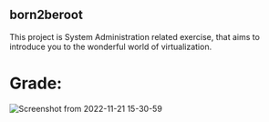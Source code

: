 ## born2beroot

This project is System Administration related exercise, that aims to introduce you to the wonderful world of virtualization.

# Grade:
![Screenshot from 2022-11-21 15-30-59](https://user-images.githubusercontent.com/118270669/203094516-5a85aa18-7b52-45d0-9268-db53a31fd32e.png)
